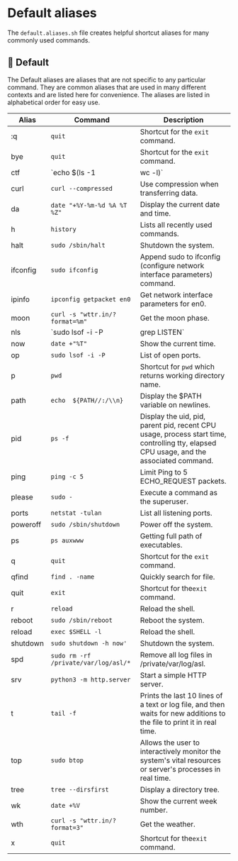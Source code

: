 # Default aliases

The `default.aliases.sh` file creates helpful shortcut aliases for many commonly
used commands.

## 💠 Default

The Default aliases are aliases that are not specific to any particular command.
They are common aliases that are used in many different contexts and are listed
here for convenience. The aliases are listed in alphabetical order for easy use.

| Alias | Command | Description |
| ----- | ----- | ----- |
| :q    | `quit` | Shortcut for the `exit` command. |
| bye   | `quit` | Shortcut for the `exit` command. |
| ctf   | `echo $(ls -1 | wc -l)` | Count the number of files in the current directory. |
| curl  | `curl --compressed` | Use compression when transferring data. |
| da    | `date "+%Y-%m-%d %A %T %Z"` | Display the current date and time. |
| h     | `history` | Lists all recently used commands. |
| halt  | `sudo /sbin/halt` | Shutdown the system. |
| ifconfig | `sudo ifconfig` | Append sudo to ifconfig (configure network interface parameters) command. |
| ipinfo | `ipconfig getpacket en0` | Get network interface parameters for en0. |
| moon  | `curl -s "wttr.in/?format=%m"` | Get the moon phase. |
| nls   | `sudo lsof -i -P | grep LISTEN` | how only active network listeners. |
| now   | `date +"%T"` | Show the current time. |
| op    | `sudo lsof -i -P` | List of open ports. |
| p     | `pwd` | Shortcut for `pwd` which returns working directory name. |
| path  | `echo  ${PATH//:/\\n}` | Display the $PATH variable on newlines. |
| pid   | `ps -f` | Display the uid, pid, parent pid, recent CPU usage, process start time, controlling tty, elapsed CPU usage, and the associated command. |
| ping  | `ping -c 5` | Limit Ping to 5 ECHO_REQUEST packets. |
| please | `sudo -` | Execute a command as the superuser. |
| ports | `netstat -tulan` | List all listening ports. |
| poweroff | `sudo /sbin/shutdown` | Power off the system. |
| ps | `ps auxwww` | Getting full path of executables. |
| q | `quit` | Shortcut for the `exit` command. |
| qfind | `find . -name` | Quickly search for file. |
| quit | `exit` | Shortcut for the`exit` command. |
| r | `reload` | Reload the shell. |
| reboot | `sudo /sbin/reboot` | Reboot the system. |
| reload | `exec $SHELL -l` | Reload the shell. |
| shutdown | `sudo shutdown -h now'` | Shutdown the system. |
| spd | `sudo rm -rf /private/var/log/asl/*` | Remove all log files in /private/var/log/asl. |
| srv | `python3 -m http.server` | Start a simple HTTP server. |
| t | `tail -f` | Prints the last 10 lines of a text or log file, and then waits for new additions to the file to print it in real time. |
| top | `sudo btop` | Allows the user to interactively monitor the system's vital resources or server's processes in real time. |
| tree | `tree --dirsfirst` | Display a directory tree. |
| wk | `date +%V` | Show the current week number. |
| wth | `curl -s "wttr.in/?format=3"` | Get the weather. |
| x | `quit` | Shortcut for the`exit` command. |
